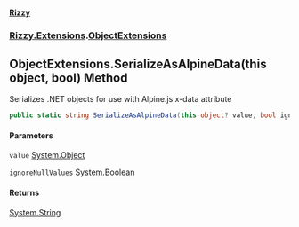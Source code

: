 #### [Rizzy](index 'index')
### [Rizzy.Extensions](Rizzy.Extensions 'Rizzy.Extensions').[ObjectExtensions](Rizzy.Extensions.ObjectExtensions 'Rizzy.Extensions.ObjectExtensions')

## ObjectExtensions.SerializeAsAlpineData(this object, bool) Method

Serializes .NET objects for use with Alpine.js x-data attribute

```csharp
public static string SerializeAsAlpineData(this object? value, bool ignoreNullValues=false);
```
#### Parameters

<a name='Rizzy.Extensions.ObjectExtensions.SerializeAsAlpineData(thisobject,bool).value'></a>

`value` [System.Object](https://docs.microsoft.com/en-us/dotnet/api/System.Object 'System.Object')

<a name='Rizzy.Extensions.ObjectExtensions.SerializeAsAlpineData(thisobject,bool).ignoreNullValues'></a>

`ignoreNullValues` [System.Boolean](https://docs.microsoft.com/en-us/dotnet/api/System.Boolean 'System.Boolean')

#### Returns
[System.String](https://docs.microsoft.com/en-us/dotnet/api/System.String 'System.String')